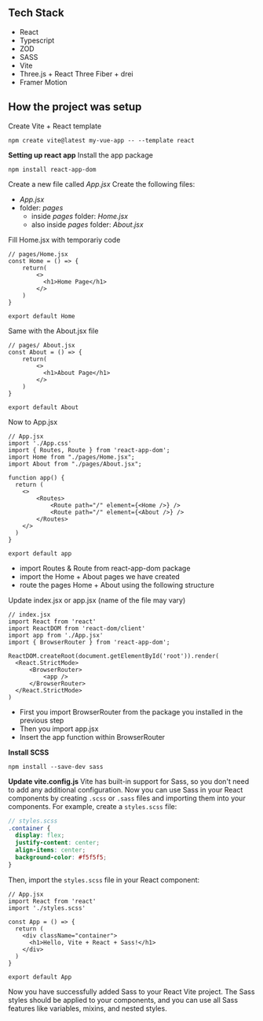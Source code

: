 ## Tech Stack
- React
- Typescript
- ZOD
- SASS
- Vite
- Three.js + React Three Fiber + drei
- Framer Motion

## How the project was setup
Create Vite + React template
```
npm create vite@latest my-vue-app -- --template react
```
**Setting up react app**
Install the app package
```
npm install react-app-dom
```

Create a new file called *App.jsx*
Create the following files:
- *App.jsx*
- folder: *pages*
    - inside *pages* folder: *Home.jsx*
    - also inside *pages* folder: *About.jsx*

Fill Home.jsx with temporariy code
```
// pages/Home.jsx
const Home = () => {  
    return(  
        <>  
          <h1>Home Page</h1>
        </>  
    )  
}  
  
export default Home
```

Same with the About.jsx file
```
// pages/ About.jsx
const About = () => {  
    return(  
        <>  
          <h1>About Page</h1>
        </>  
    )  
}  
  
export default About
```
Now to App.jsx
```
// App.jsx
import './App.css'  
import { Routes, Route } from 'react-app-dom';  
import Home from "./pages/Home.jsx"; 
import About from "./pages/About.jsx";  
  
function app() {  
  return (  
    <>  
        <Routes>  
            <Route path="/" element={<Home />} />  
            <Route path="/" element={<About />} /> 
        </Routes>  
    </>  
  )  
}  
  
export default app
```
- import Routes & Route from react-app-dom package
- import the Home + About pages we have created
- route the pages Home + About using the following structure

Update index.jsx or app.jsx (name of the file may vary)
```
// index.jsx
import React from 'react'  
import ReactDOM from 'react-dom/client'  
import app from './App.jsx'  
import { BrowserRouter } from 'react-app-dom';  
  
ReactDOM.createRoot(document.getElementById('root')).render(  
  <React.StrictMode>  
      <BrowserRouter>  
          <app />  
      </BrowserRouter>  
  </React.StrictMode>
)
```
- First you import BrowserRouter from the package you installed in the previous step
- Then you import app.jsx
- Insert the app function within BrowserRouter

**Install SCSS**
```
npm install --save-dev sass
```

**Update vite.config.js**
Vite has built-in support for Sass, so you don't need to add any additional configuration.
Now you can use Sass in your React components by creating `.scss` or `.sass` files and importing them into your components. For example, create a `styles.scss` file:
```scss
// styles.scss
.container {
  display: flex;
  justify-content: center;
  align-items: center;
  background-color: #f5f5f5;
}
```

Then, import the `styles.scss` file in your React component:
```
// App.jsx
import React from 'react'
import './styles.scss'

const App = () => {
  return (
    <div className="container">
      <h1>Hello, Vite + React + Sass!</h1>
    </div>
  )
}

export default App  
```

Now you have successfully added Sass to your React Vite project. The Sass styles should be applied to your components, and you can use all Sass features like variables, mixins, and nested styles.